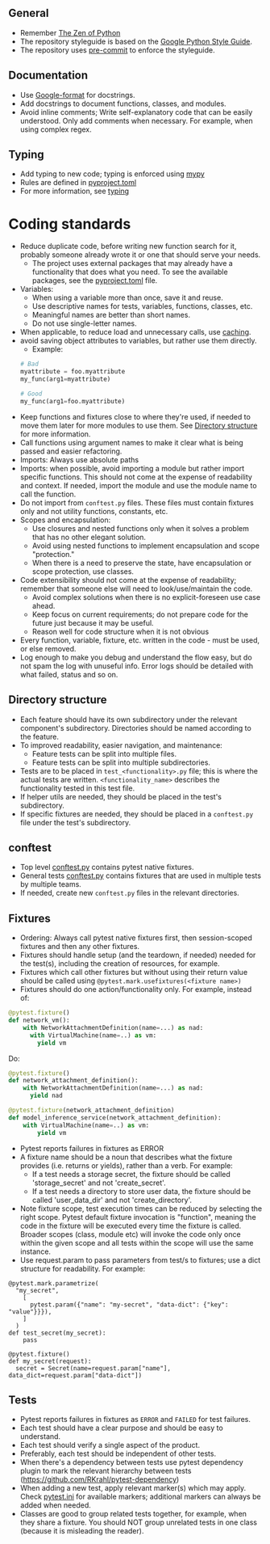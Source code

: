 ## General

- Remember [The Zen of Python](https://www.python.org/dev/peps/pep-0020/)
- The repository styleguide is based on the [Google Python Style Guide](https://google.github.io/styleguide/pyguide.html).
- The repository uses [pre-commit](https://pre-commit.com/) to enforce the styleguide.

## Documentation
- Use [Google-format](https://google.github.io/styleguide/pyguide.html#381-docstrings) for docstrings.
- Add docstrings to document functions, classes, and modules.
- Avoid inline comments; Write self-explanatory code that can be easily understood.
Only add comments when necessary. For example, when using complex regex.

## Typing
- Add typing to new code; typing is enforced using [mypy](https://mypy-lang.org/)
- Rules are defined in [pyproject.toml](../pyproject.toml#L10)
- For more information, see [typing](https://docs.python.org/3/library/typing.html)

# Coding standards
- Reduce duplicate code, before writing new function search for it, probably someone already wrote it or one that should serve your needs.
  - The project uses external packages that may already have a functionality that does what you need.
    To see the available packages, see the [pyproject.toml](../pyproject.toml) file.
- Variables:
  - When using a variable more than once, save it and reuse.
  - Use descriptive names for tests, variables, functions, classes, etc.
  - Meaningful names are better than short names.
  - Do not use single-letter names.
- When applicable, to reduce load and unnecessary calls, use [caching](https://docs.python.org/3/library/functools.html#functools.cache).
- avoid saving object attributes to variables, but rather use them directly.
  - Example:
  ```python
  # Bad
  myattribute = foo.myattribute
  my_func(arg1=myattribute)

  # Good
  my_func(arg1=foo.myattribute)
  ```
- Keep functions and fixtures close to where they're used, if needed to move them later for more modules to use them.  See [Directory structure](#directory-structure) for more information.
- Call functions using argument names to make it clear what is being passed and easier refactoring.
- Imports: Always use absolute paths
- Imports: when possible, avoid importing a module but rather import specific functions.  This should not come at the expense of readability and context.
  If needed, import the module and use the module name to call the function.
- Do not import from `conftest.py` files. These files must contain fixtures only and not utility functions, constants, etc.
- Scopes and encapsulation:
  - Use closures and nested functions only when it solves a problem that has no other elegant solution.
  - Avoid using nested functions to implement encapsulation and scope "protection."
  - When there is a need to preserve the state, have encapsulation or scope protection, use classes.
- Code extensibility should not come at the expense of readability; remember that someone else will need to look/use/maintain the code.
  - Avoid complex solutions when there is no explicit-foreseen use case ahead.
  - Keep focus on current requirements; do not prepare code for the future just because it may be useful.
  - Reason well for code structure when it is not obvious
- Every function, variable, fixture, etc. written in the code - must be used, or else removed.
- Log enough to make you debug and understand the flow easy, but do not spam the log with unuseful info.
    Error logs should be detailed with what failed, status and so on.

## Directory structure
- Each feature should have its own subdirectory under the relevant component's subdirectory. Directories should be named according to the feature.
- To improved readability, easier navigation, and maintenance:
  - Feature tests can be split into multiple files.
  - Feature tests can be split into multiple subdirectories.
- Tests are to be placed in `test_<functionality>.py` file; this is where the actual tests are written.
  `<functionality_name>` describes the functionality tested in this test file.
- If helper utils are needed, they should be placed in the test's subdirectory.
- If specific fixtures are needed, they should be placed in a `conftest.py` file under the test's subdirectory.

## conftest
- Top level [conftest.py](../conftest.py) contains pytest native fixtures.
- General tests [conftest.py](../tests/conftest.py) contains fixtures that are used in multiple tests by multiple teams.
- If needed, create new `conftest.py` files in the relevant directories.


## Fixtures
- Ordering: Always call pytest native fixtures first, then session-scoped fixtures and then any other fixtures.
- Fixtures should handle setup (and the teardown, if needed) needed for the test(s), including the creation of resources, for example.
- Fixtures which call other fixtures but without using their return value should be called using `@pytest.mark.usefixtures(<fixture name>)`
- Fixtures should do one action/functionality only.
For example, instead of:

```python
@pytest.fixture()
def network_vm():
    with NetworkAttachmentDefinition(name=...) as nad:
      with VirtualMachine(name=..) as vm:
        yield vm
```

Do:

```python
@pytest.fixture()
def network_attachment_definition():
    with NetworkAttachmentDefinition(name=...) as nad:
      yield nad

@pytest.fixture(network_attachment_definition)
def model_inference_service(network_attachment_definition):
    with VirtualMachine(name=..) as vm:
        yield vm

```

- Pytest reports failures in fixtures as ERROR
- A fixture name should be a noun that describes what the fixture provides (i.e. returns or yields), rather than a verb.
For example:
  - If a test needs a storage secret, the fixture should be called 'storage_secret' and not 'create_secret'.
  - If a test needs a directory to store user data, the fixture should be called 'user_data_dir' and not 'create_directory'.
- Note fixture scope, test execution times can be reduced by selecting the right scope.
Pytest default fixture invocation is "function", meaning the code in the fixture will be executed every time the fixture is called.
Broader scopes (class, module etc) will invoke the code only once within the given scope and all tests within the scope will use the same instance.
- Use request.param to pass parameters from test/s to fixtures; use a dict structure for readability.  For example:

```code
@pytest.mark.parametrize(
  "my_secret",
    [
      pytest.param({"name": "my-secret", "data-dict": {"key": "value"}}}),
    ]
  )
def test_secret(my_secret):
    pass

@pytest.fixture()
def my_secret(request):
  secret = Secret(name=request.param["name"], data_dict=request.param["data-dict"])
```


## Tests
- Pytest reports failures in fixtures as `ERROR` and `FAILED` for test failures.
- Each test should have a clear purpose and should be easy to understand.
- Each test should verify a single aspect of the product.
- Preferably, each test should be independent of other tests.
- When there's a dependency between tests use pytest dependency plugin to mark the relevant hierarchy between tests (https://github.com/RKrahl/pytest-dependency)
- When adding a new test, apply relevant marker(s) which may apply.
  Check [pytest.ini](../pytest.ini) for available markers; additional markers can always be added when needed.
- Classes are good to group related tests together, for example, when they share a fixture.
  You should NOT group unrelated tests in one class (because it is misleading the reader).
